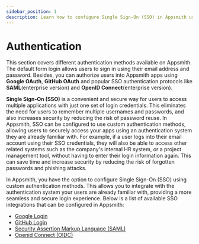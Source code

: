 ```yaml
---
sidebar_position: 1
description: Learn how to configure Single Sign-On (SSO) in Appsmith using custom authentication methods. Improve security and user experience by integrating with the authentication system your users already trust. See the list of available SSO integrations to choose from."
---
```

# Authentication

This section covers different authentication methods available on Appsmith. The default form login allows users to sign in using their email address and password. Besides, you can authorize users into Appsmith apps using **Google OAuth**, **GitHub OAuth** and popular SSO authentication protocols like **SAML**(enterprise version) and **OpenID Connect**(enterprise version).

**Single Sign-On (SSO)** is a convenient and secure way for users to access multiple applications with just one set of login credentials. This eliminates the need for users to remember multiple usernames and passwords, and also increases security by reducing the risk of password reuse. In Appsmith, SSO can be configured to use custom authentication methods, allowing users to securely access your apps using an authentication system they are already familiar with. For example, if a user logs into their email account using their SSO credentials, they will also be able to access other related systems such as the company's internal HR system, or a project management tool, without having to enter their login information again. This can save time and increase security by reducing the risk of forgotten passwords and phishing attacks.

In Appsmith, you have the option to configure Single Sign-On (SSO) using custom authentication methods. This allows you to integrate with the authentication system your users are already familiar with, providing a more seamless and secure login experience. Below is a list of available SSO integrations that can be configured in Appsmith:


* [Google Login](/getting-started/setup/instance-configuration/authentication/google-login)
* [GitHub Login](/getting-started/setup/instance-configuration/authentication/github-login)
* [Security Assertion Markup Language (SAML)](/getting-started/setup/instance-configuration/authentication/security-assertion-markup-language-saml)
* [Openid Connect (OIDC)](/getting-started/setup/instance-configuration/authentication/openid-connect-oidc)
